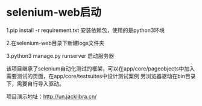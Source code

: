 # selenium-web启动

1.pip install -r requirement.txt 安装依赖包，使用的是python3环境

2.在selenium-web目录下新建logs文件夹

3.python3 manage.py runserver 启动服务器

该项目继承了selenium自动化测试的框架，可以在app/core/pageobjects中加入需要测试的页面，在app/core/testsuites中设计测试案例
另浏览器驱动在bin目录下，需要自行导入驱动。

项目演示地址：http://un.jacklibra.cn/